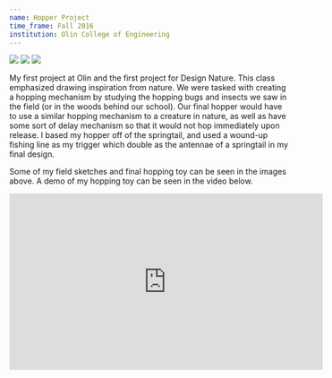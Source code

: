 ```yaml
---
name: Hopper Project
time_frame: Fall 2016
institution: Olin College of Engineering
---
```

<div class="oohbaby">
  <img class="triplet myImages" id="myImg" src="/imgs/desnat_hopper1.JPG">
  <img class="triplet myImages" id="myImg" src="/imgs/desnat_hopper2.JPG">
  <img class="triplet myImages" id="myImg" src="/imgs/desnat_hopper3.JPG">
</div>

My first project at Olin and the first project for Design Nature. This class emphasized drawing inspiration from nature. We were tasked with creating a hopping mechanism by studying the hopping bugs and insects we saw in the field (or in the woods behind our school). Our final hopper would have to use a similar hopping mechanism to a creature in nature, as well as have some sort of delay mechanism so that it would not hop immediately upon release. I based my hopper off of the springtail, and used a wound-up fishing line as my trigger which double as the antennae of a springtail in my final design.

Some of my field sketches and final hopping toy can be seen in the images above. A demo of my hopping toy can be seen in the video below.

<div class="video">
  <iframe width="560" height="315" src="https://www.youtube.com/embed/iNQ5FCQDqC0" frameborder="0" allow="accelerometer; autoplay; encrypted-media; gyroscope; picture-in-picture" allowfullscreen></iframe>
</div>
